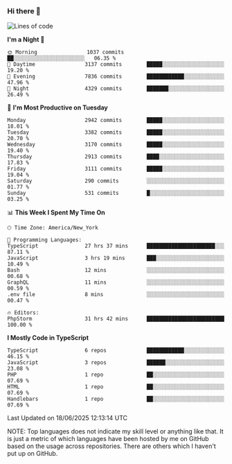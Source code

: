 ### Hi there 👋

<!--
**LynxJinxxy/LynxJinxxy** is a ✨ _special_ ✨ repository because its `README.md` (this file) appears on your GitHub profile.

Here are some ideas to get you started:

- 🔭 I’m currently working on ...
- 🌱 I’m currently learning ...
- 👯 I’m looking to collaborate on ...
- 🤔 I’m looking for help with ...
- 💬 Ask me about ...
- 📫 How to reach me: ...
- 😄 Pronouns: ...
- ⚡ Fun fact: ...
-->

<!--START_SECTION:waka-->
![Lines of code](https://img.shields.io/badge/From%20Hello%20World%20I%27ve%20Written-24.9%20million%20lines%20of%20code-blue)

**I'm a Night 🦉** 

```text
🌞 Morning                1037 commits        ██░░░░░░░░░░░░░░░░░░░░░░░   06.35 % 
🌆 Daytime                3137 commits        █████░░░░░░░░░░░░░░░░░░░░   19.20 % 
🌃 Evening                7836 commits        ████████████░░░░░░░░░░░░░   47.96 % 
🌙 Night                  4329 commits        ███████░░░░░░░░░░░░░░░░░░   26.49 % 
```
📅 **I'm Most Productive on Tuesday** 

```text
Monday                   2942 commits        █████░░░░░░░░░░░░░░░░░░░░   18.01 % 
Tuesday                  3382 commits        █████░░░░░░░░░░░░░░░░░░░░   20.70 % 
Wednesday                3170 commits        █████░░░░░░░░░░░░░░░░░░░░   19.40 % 
Thursday                 2913 commits        ████░░░░░░░░░░░░░░░░░░░░░   17.83 % 
Friday                   3111 commits        █████░░░░░░░░░░░░░░░░░░░░   19.04 % 
Saturday                 290 commits         ░░░░░░░░░░░░░░░░░░░░░░░░░   01.77 % 
Sunday                   531 commits         █░░░░░░░░░░░░░░░░░░░░░░░░   03.25 % 
```


📊 **This Week I Spent My Time On** 

```text
🕑︎ Time Zone: America/New_York

💬 Programming Languages: 
TypeScript               27 hrs 37 mins      ██████████████████████░░░   87.11 % 
JavaScript               3 hrs 19 mins       ███░░░░░░░░░░░░░░░░░░░░░░   10.49 % 
Bash                     12 mins             ░░░░░░░░░░░░░░░░░░░░░░░░░   00.68 % 
GraphQL                  11 mins             ░░░░░░░░░░░░░░░░░░░░░░░░░   00.59 % 
.env file                8 mins              ░░░░░░░░░░░░░░░░░░░░░░░░░   00.47 % 

🔥 Editors: 
PhpStorm                 31 hrs 42 mins      █████████████████████████   100.00 % 
```

**I Mostly Code in TypeScript** 

```text
TypeScript               6 repos             ████████████░░░░░░░░░░░░░   46.15 % 
JavaScript               3 repos             ██████░░░░░░░░░░░░░░░░░░░   23.08 % 
PHP                      1 repo              ██░░░░░░░░░░░░░░░░░░░░░░░   07.69 % 
HTML                     1 repo              ██░░░░░░░░░░░░░░░░░░░░░░░   07.69 % 
Handlebars               1 repo              ██░░░░░░░░░░░░░░░░░░░░░░░   07.69 % 
```




 Last Updated on 18/06/2025 12:13:14 UTC
<!--END_SECTION:waka-->
NOTE: Top languages does not indicate my skill level or anything like that. It is just a metric of which languages have been hosted by me on GitHub based on the usage across repositories. There are others which I haven't put up on GitHub.
